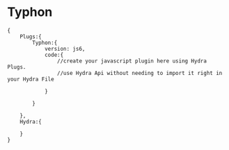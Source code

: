 # Typhon

    {
        Plugs:{
            Typhon:{
                version: js6,
                code:{
                    //create your javascript plugin here using Hydra Plugs. 
                    //use Hydra Api without needing to import it right in your Hydra File

                }

            }

        },
        Hydra:{

        }
    }
  
